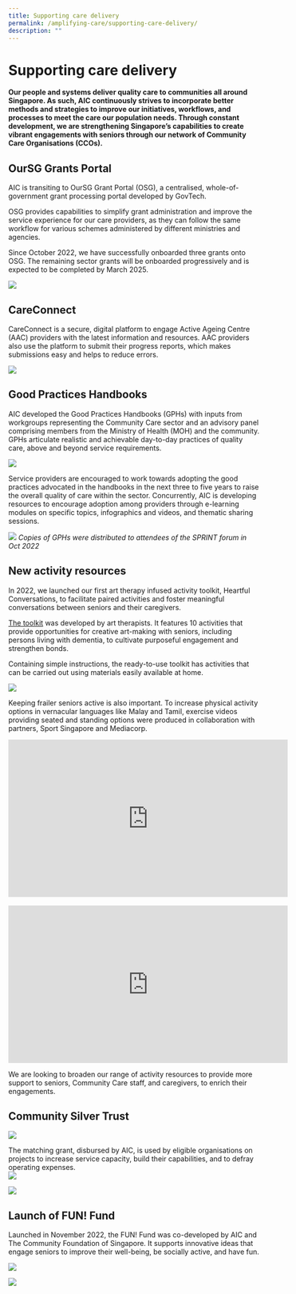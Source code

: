 ```yaml
---
title: Supporting care delivery
permalink: /amplifying-care/supporting-care-delivery/
description: ""
---
```

# Supporting care delivery

**Our people and systems deliver quality care to communities all around Singapore. As such, AIC continuously strives to incorporate better methods and strategies to improve our initiatives, workflows, and processes to meet the care our population needs. Through constant development, we are strengthening Singapore’s capabilities to create vibrant engagements with seniors through our network of Community Care Organisations (CCOs).**

## OurSG Grants Portal

AIC is transiting to OurSG Grant Portal (OSG), a centralised, whole-of-government grant processing portal developed by GovTech. 
 
OSG provides capabilities to simplify grant administration and improve the service experience for our care providers, as they can follow the same workflow for various schemes administered by different ministries and agencies. 

Since October 2022, we have successfully onboarded three grants onto OSG. The remaining sector grants will be onboarded progressively and is expected to be completed by March 2025. 

![](/images/180-service-providers1.jpg)

## CareConnect

CareConnect is a secure, digital platform to engage Active Ageing Centre (AAC) providers with the latest information and resources. AAC providers also use the platform to submit their progress reports, which makes submissions easy and helps to reduce errors.

![](/images/care-connect4.png) 

## Good Practices Handbooks
AIC developed the Good Practices Handbooks (GPHs) with inputs from workgroups representing the Community Care sector and an advisory panel comprising members from the Ministry of Health (MOH) and the community. GPHs articulate realistic and achievable day-to-day practices of quality care, above and beyond service requirements.

![](/images/good-practices-handbooks.png)

Service providers are encouraged to work towards adopting the good practices advocated in the handbooks in the next three to five years to raise the overall quality of care within the sector. Concurrently, AIC is developing resources to encourage adoption among providers through e-learning modules on specific topics, infographics and videos, and thematic sharing sessions.


![](/images/sprint1.png)
*Copies of GPHs were distributed to attendees of the SPRINT forum in Oct 2022*
## New activity resources
In 2022, we launched our first art therapy infused activity toolkit, Heartful Conversations, to facilitate paired activities and foster meaningful conversations between seniors and their caregivers.

[The toolkit](https://www.aic.sg/care-services/Documents/Wellness/Heartful%20Conversations\_print.pdf) was developed by art therapists. It features 10 activities that provide opportunities for creative art-making with seniors, including persons living with dementia, to cultivate purposeful engagement and strengthen bonds.

Containing simple instructions, the ready-to-use toolkit has activities that can be carried out using materials easily available at home.


![](/images/heartfulconversations3.png)

Keeping frailer seniors active is also important. To increase physical activity options in vernacular languages like Malay and Tamil, exercise videos providing seated and standing options were produced in collaboration with partners, Sport Singapore and Mediacorp.

<div class="bp-youtube">
<iframe allowfullscreen="" allow="accelerometer; autoplay; clipboard-write; encrypted-media; gyroscope; picture-in-picture; web-share" frameborder="0" title="YouTube video player" src="https://www.youtube.com/embed/DXajUg4h0Po?si=bf0TCcyF_eViz9t2" height="315" width="560"></iframe>
</div>
​
<iframe allowfullscreen="" allow="accelerometer; autoplay; clipboard-write; encrypted-media; gyroscope; picture-in-picture; web-share" frameborder="0" title="YouTube video player" src="https://www.youtube.com/embed/QASQNbcx71M?si=QSBHyYyoRxjzlMap" height="315" width="560"></iframe>

We are looking to broaden our range of activity resources to provide more support to seniors, Community Care staff, and caregivers, to enrich their engagements.

## Community Silver Trust
![](/images/community-silver-trust.png)

The matching grant, disbursed by AIC, is used by eligible organisations on projects to increase service capacity, build their capabilities, and to defray operating expenses.  
![](/images/1-billion-top-up.png)

![](/images/cst-matched-311-million1.png)

## Launch of FUN! Fund
Launched in November 2022, the FUN! Fund was co-developed by AIC and The Community Foundation of Singapore. It supports innovative ideas that engage seniors to improve their well-being, be socially active, and have fun.

![](/images/fund-objectives1.png)

![](/images/call-for-donations.png)